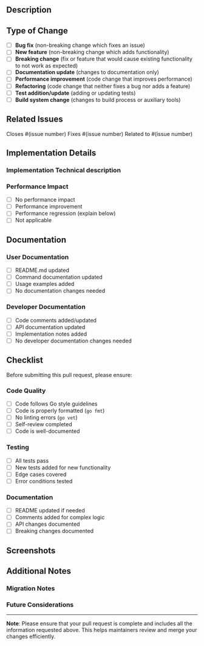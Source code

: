 ## Description

<!-- Brief description of the changes made in this pull request. -->

## Type of Change

- [ ] **Bug fix** (non-breaking change which fixes an issue)
- [ ] **New feature** (non-breaking change which adds functionality)
- [ ] **Breaking change** (fix or feature that would cause existing functionality to not work as expected)
- [ ] **Documentation update** (changes to documentation only)
- [ ] **Performance improvement** (code change that improves performance)
- [ ] **Refactoring** (code change that neither fixes a bug nor adds a feature)
- [ ] **Test addition/update** (adding or updating tests)
- [ ] **Build system change** (changes to build process or auxiliary tools)

## Related Issues

Closes #(issue number)
Fixes #(issue number)
Related to #(issue number)

## Implementation Details

### Implementation Technical description

<!-- Provide a technical description for the changes made -->

### Performance Impact

- [ ] No performance impact
- [ ] Performance improvement
- [ ] Performance regression (explain below)
- [ ] Not applicable

<!-- If there's a performance impact, please provide benchmarks or measurements. -->

## Documentation

### User Documentation

- [ ] README.md updated
- [ ] Command documentation updated
- [ ] Usage examples added
- [ ] No documentation changes needed

### Developer Documentation

- [ ] Code comments added/updated
- [ ] API documentation updated
- [ ] Implementation notes added
- [ ] No developer documentation changes needed

## Checklist

Before submitting this pull request, please ensure:

### Code Quality

- [ ] Code follows Go style guidelines
- [ ] Code is properly formatted (`go fmt`)
- [ ] No linting errors (`go vet`)
- [ ] Self-review completed
- [ ] Code is well-documented

### Testing

- [ ] All tests pass
- [ ] New tests added for new functionality
- [ ] Edge cases covered
- [ ] Error conditions tested

### Documentation

- [ ] README updated if needed
- [ ] Comments added for complex logic
- [ ] API changes documented
- [ ] Breaking changes documented

## Screenshots

<!-- If applicable, add screenshots to help explain your changes. -->

## Additional Notes

<!-- Any additional information that reviewers should know about this pull request. -->

### Migration Notes

<!--
If this PR introduces breaking changes, provide migration instructions:

```bash
# Example migration steps
# 1. Update client code to use new command syntax
# 2. Handle deprecated commands
# 3. Update configuration if needed
```
-->

### Future Considerations

<!-- Any follow-up work or considerations for future development. -->

---

**Note**: Please ensure that your pull request is complete and includes all the information requested above. This helps maintainers review and merge your changes efficiently.
